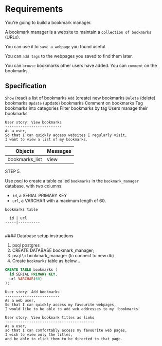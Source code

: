 Requirements
============

You're going to build a bookmark manager.

A bookmark manager is a website to maintain a `collection of bookmarks` (URLs).

You can use it to `save a webpage` you found useful.

You can `add tags` to the webpages you saved to find them later.

You can `browse` bookmarks other users have added. You can `comment` on the bookmarks.


## Specification

`Show` (read) a list of bookmarks
`Add` (create) new bookmarks
`Delete` (delete) bookmarks
`Update` (update) bookmarks
Comment on bookmarks
Tag bookmarks into categories
Filter bookmarks by tag
Users manage their bookmarks

```
User story: View bookmarks
--------------------------
As a user,
So that I can quickly access websites I regularly visit,
I want to view a list of my bookmarks.
```

Objects | Messages
--------------- | -------------------
bookmarks_list | view



STEP 5. 

Use psql to create a table called `bookmarks` in the `bookmark_manager` database, with two columns:
- `id`, a SERIAL PRIMARY KEY
- `url`, a VARCHAR with a maximum length of 60.

```
bookmarks table

  id | url
-----|----------


```

#### Database setup instructions

1. psql postgres
2. CREATE DATABASE bookmark_manager;
3. psql \c bookmark_manager (to connect to new db)
3. Create `bookmarks` table as below... 

```sql
CREATE TABLE bookmarks (
  id SERIAL PRIMARY KEY,
  url VARCHAR(60)
);

```
```
User story: Add bookmarks
-------------------------
As a web user,
So that I can quickly access my favourite webpages,
I would like to be able to add web addresses to my 'bookmarks' 
```

```
User story: View bookmark titles as links
-----------------------------------------
As a user,
so that I can comfortably access my favourite web pages,
I wish to view only the titles,
and be able to click them to be directed to that page. 
```